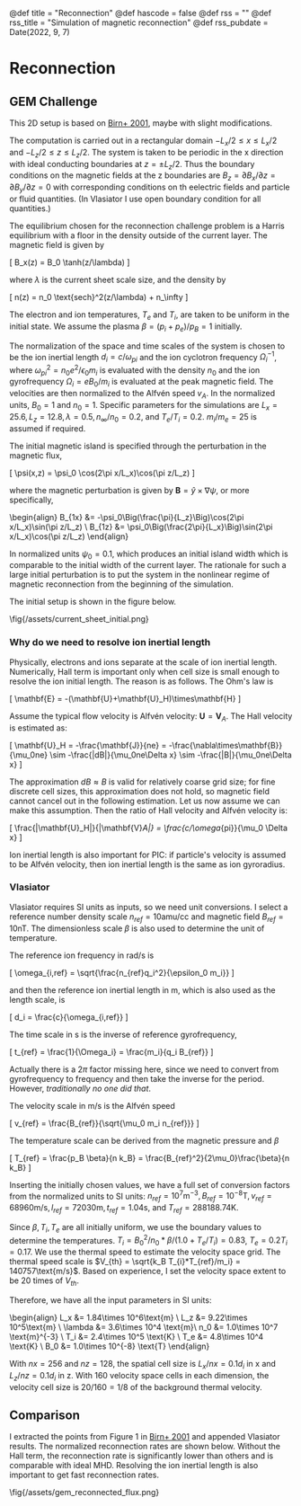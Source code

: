@def title = "Reconnection"
@def hascode = false
@def rss = ""
@def rss_title = "Simulation of magnetic reconnection"
@def rss_pubdate = Date(2022, 9, 7)

# Reconnection

## GEM Challenge

This 2D setup is based on [Birn+ 2001][GEM2001], maybe with slight modifications.

The computation is carried out in a rectangular domain $-L_x/2 \le x\le L_x/2$ and $-L_z/2\le z \le L_z/2$. The system is taken to be periodic in the x direction with ideal conducting boundaries at $z=\pm L_z/2$. Thus the boundary conditions on the magnetic fields at the z boundaries are $B_z=\partial B_x/\partial z = \partial B_y/\partial z = 0$ with corresponding conditions on th eelectric fields and particle or fluid quantities. (In Vlasiator I use open boundary condition for all quantities.)

The equilibrium chosen for the reconnection challenge problem is a Harris equilibrium with a floor in the density outside of the current layer. The magnetic field is given by

\[
B_x(z) = B_0 \tanh(z/\lambda)
\]

where $\lambda$ is the current sheet scale size, and the density by

\[
n(z) = n_0 \text{sech}^2(z/\lambda) + n_\infty
\]

The electron and ion temperatures, $T_e$ and $T_i$, are taken to be uniform in the initial state. We assume the plasma $\beta = (p_i+p_e)/p_B=1$ initially.

The normalization of the space and time scales of the system is chosen to be the ion inertial length $d_i=c/\omega_{pi}$ and the ion cyclotron frequency $\Omega_i^{-1}$, where $\omega_{pi}^2 = n_0e^2/\epsilon_0 m_i$ is evaluated with the density $n_0$ and the ion gyrofrequency $\Omega_i = eB_0/m_i$ is evaluated at the peak magnetic field. The velocities are then normalized to the Alfvén speed $v_A$. In the normalized units, $B_0 = 1$ and $n_0 = 1$. Specific parameters for the simulations are $L_x = 25.6, L_z = 12.8, \lambda=0.5, n_\infty/n_0 = 0.2$, and $T_e/T_i = 0.2$. $m_i/m_e = 25$ is assumed if required.

The initial magnetic island is specified through the perturbation in the magnetic flux,

\[
\psi(x,z) = \psi_0 \cos(2\pi x/L_x)\cos(\pi z/L_z)
\]

where the magnetic perturbation is given by $\mathbf{B} = \hat{y}\times\nabla\psi$, or more specifically,

\begin{align}
B_{1x} &= -\psi_0\Big(\frac{\pi}{L_z}\Big)\cos(2\pi x/L_x)\sin(\pi z/L_z) \\
B_{1z} &= \psi_0\Big(\frac{2\pi}{L_x}\Big)\sin(2\pi x/L_x)\cos(\pi z/L_z)
\end{align}

In normalized units $\psi_0 = 0.1$, which produces an initial island width which is comparable to the initial width of the current layer. The rationale for such a large initial perturbation is to put the system in the nonlinear regime of magnetic reconnection from the beginning of the simulation.

The initial setup is shown in the figure below.

\fig{/assets/current_sheet_initial.png}

### Why do we need to resolve ion inertial length

Physically, electrons and ions separate at the scale of ion inertial length. Numerically, Hall term is important only when cell size is small enough to resolve the ion initial length. The reason is as follows. The Ohm's law is

\[
\mathbf{E} = -(\mathbf{U}+\mathbf{U}_H)\times\mathbf{H}
\]

Assume the typical flow velocity is Alfvén velocity: $\mathbf{U} = \mathbf{V}_A$. The Hall velocity is estimated as:

\[
\mathbf{U}_H = -\frac{\mathbf{J}}{ne} = -\frac{\nabla\times\mathbf{B}}{\mu_0ne} \sim -\frac{|dB|}{\mu_0ne\Delta x} \sim -\frac{|B|}{\mu_0ne\Delta x}
\]

The approximation $dB\approx B$ is valid for relatively coarse grid size; for fine discrete cell sizes, this approximation does not hold, so magnetic field cannot cancel out in the following estimation. Let us now assume we can make this assumption. Then the ratio of Hall velocity and Alfvén velocity is:

\[
\frac{|\mathbf{U}_H|}{|\mathbf{V}_A|} = \frac{c/\omega_{pi}}{\mu_0 \Delta x}
\]

Ion inertial length is also important for PIC: if particle's velocity is assumed to be Alfvén velocity, then ion inertial length is the same as ion gyroradius.

### Vlasiator

Vlasiator requires SI units as inputs, so we need unit conversions. I select a reference number density scale $n_{ref} = 10\text{amu/cc}$ and magnetic field $B_{ref} = 10\text{nT}$. The dimensionless scale $\beta$ is also used to determine the unit of temperature.

The reference ion frequency in rad/s is

\[
\omega_{i,ref} = \sqrt{\frac{n_{ref}q_i^2}{\epsilon_0 m_i}}
\]

and then the reference ion inertial length in m, which is also used as the length scale, is

\[
d_i = \frac{c}{\omega_{i,ref}}
\]

The time scale in s is the inverse of reference gyrofrequency,

\[
t_{ref} = \frac{1}{\Omega_i} = \frac{m_i}{q_i B_{ref}}
\]

Actually there is a $2\pi$ factor missing here, since we need to convert from gyrofrequency to frequency and then take the inverse for the period. However, _traditionally no one did that_.

The velocity scale in m/s is the Alfvén speed

\[
v_{ref} = \frac{B_{ref}}{\sqrt{\mu_0 m_i n_{ref}}}
\]

The temperature scale can be derived from the magnetic pressure and $\beta$

\[
T_{ref} = \frac{p_B \beta}{n k_B} = \frac{B_{ref}^2}{2\mu_0}\frac{\beta}{n k_B}
\]

Inserting the initially chosen values, we have a full set of conversion factors from the normalized units to SI units: $n_{ref} = 10^7\text{m}^{-3}, B_{ref} = 10^{-8}\text{T}, v_{ref} = 68960\text{m/s}, l_{ref} = 72030\text{m}, t_{ref} = 1.04\text{s}$, and $T_{ref} = 288188.74\text{K}$.

Since $\beta, T_i, T_e$ are all initially uniform, we use the boundary values to determine the temperatures. $T_i = B_0^2/n_0*β / (1.0 + T_e / T_i) = 0.83$, $T_e = 0.2T_i = 0.17$.
We use the thermal speed to estimate the velocity space grid. The thermal speed scale is $V_{th} = \sqrt{k_B T_{i}*T_{ref}/m_i} = 140757\text{m/s}$. Based on experience, I set the velocity space extent to be 20 times of $V_{th}$.

Therefore, we have all the input parameters in SI units:

\begin{align}
L_x &= 1.84\times 10^6\text{m} \\
L_z &= 9.22\times 10^5\text{m} \\
\lambda &= 3.6\times 10^4 \text{m}\\
n_0 &= 1.0\times 10^7 \text{m}^{-3} \\
T_i &= 2.4\times 10^5 \text{K} \\
T_e &= 4.8\times 10^4 \text{K} \\
B_0 &= 1.0\times 10^{-8} \text{T}
\end{align}

With $nx = 256$ and $nz = 128$, the spatial cell size is $L_x / nx=0.1 d_i$ in x and $L_z/nz =0.1 d_i$ in z. With 160 velocity space cells in each dimension, the velocity cell size is $20/160 = 1/8$ of the background thermal velocity.

## Comparison

I extracted the points from Figure 1 in [Birn+ 2001][GEM2001] and appended Vlasiator results. The normalized reconnection rates are shown below. Without the Hall term, the reconnection rate is significantly lower than others and is comparable with ideal MHD. Resolving the ion inertial length is also important to get fast reconnection rates.

\fig{/assets/gem_reconnected_flux.png}

[GEM2001]: https://doi.org/10.1029/1999JA900449